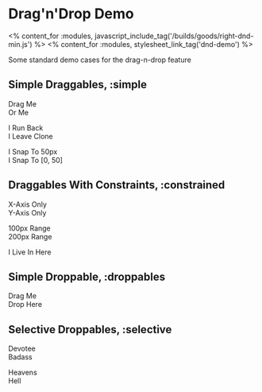 # Drag'n'Drop Demo
<% content_for :modules, javascript_include_tag('/builds/goods/right-dnd-min.js') %>
<% content_for :modules, stylesheet_link_tag('dnd-demo') %>

Some standard demo cases for the drag-n-drop feature

## Simple Draggables, :simple

<p>
  <div class="test-container">
    <div class="draggable" rel="draggable" data-draggable-options="{}">Drag Me</div>
    <div class="draggable" rel="draggable" data-draggable-options="{}">Or Me</div>
  </div>
</p>
<p>
  <div class="test-container">
    <div class="draggable" rel="draggable" data-draggable-options="{revert: true}">I Run Back</div>
    <div class="draggable" rel="draggable" data-draggable-options="{clone: true, revert: true}">I Leave Clone</div>
  </div>
</p>
<p>
  <div class="test-container">
    <div class="draggable" rel="draggable" data-draggable-options="{snap: 50}">I Snap To 50px</div>
    <div class="draggable" rel="draggable" data-draggable-options="{snap: [0, 50]}">I Snap To [0, 50]</div>
  </div>
</p>

## Draggables With Constraints, :constrained

<p>
  <div class="test-container">
    <div class="draggable" rel="draggable" data-draggable-options="{axis: 'x', revert: true}">X-Axis Only</div>
    <div class="draggable" rel="draggable" data-draggable-options="{axis: 'y', revert: true}">Y-Axis Only</div>
  </div>
</p>
<p>
  <div class="test-container">
    <div id="draggable-1" class="draggable">100px Range</div>
    <div id="draggable-2" class="draggable">200px Range</div>
  </div>
</p>
<p>
  <div class="test-container" id="draggable-area">
    <div class="draggable" rel="draggable" data-draggable-options="{range: 'draggable-area'}">I Live In Here</div>
  </div>
</p>
<script type="text/javascript">
// <![CDATA[
  var dims_1 = $('draggable-1').dimensions();
  var dims_2 = $('draggable-2').dimensions();
  
  $('draggable-1').makeDraggable({revert: true, range: {
    x: [dims_1.left - 100, dims_1.left + dims_1.width  + 100],
    y: [dims_1.top  - 100, dims_1.top  + dims_1.height + 100]
  }});
  
  $('draggable-2').makeDraggable({revert: true, range: {
    x: [dims_2.left - 200, dims_2.left + dims_2.width  + 200],
    y: [dims_2.top  - 200, dims_2.top  + dims_2.height + 200]
  }});
// ]]>
</script>


## Simple Droppable, :droppables

<script type="text/javascript">
// <![CDATA[
Droppable.Options.onDrop = function() {
  this.element.highlight('green');
};
// ]]>
</script>
<p>
  <div class="test-container">
    <div class="draggable" rel="draggable" data-draggable-options="{revert: true}">Drag Me</div>
    <div class="droppable" rel="droppable">Drop Here</div>
  </div>
</p>

## Selective Droppables, :selective

<p>
  <div class="test-container">
    <div class="draggable good" rel="draggable" data-draggable-options="{revert: true}">Devotee</div>
    <div class="draggable evil" rel="draggable" data-draggable-options="{revert: true}">Badass</div>
  </div>
</p>
<p>
  <div class="test-container">
    <div class="droppable" rel="droppable" data-droppable-options="{accept: '.good'}">Heavens</div>
    <div class="droppable" rel="droppable" data-droppable-options="{accept: '.evil'}">Hell</div>
  </div>
</p>
